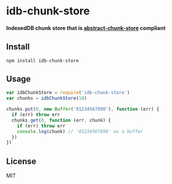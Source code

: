 # idb-chunk-store 
#### IndexedDB chunk store that is [abstract-chunk-store](https://github.com/mafintosh/abstract-chunk-store) compliant

## Install

```
npm install idb-chunk-store
```

## Usage

``` js
var idbChunkStore = require('idb-chunk-store')
var chunks = idbChunkStore(10)

chunks.put(0, new Buffer('01234567890'), function (err) {
  if (err) throw err
  chunks.get(0, function (err, chunk) {
    if (err) throw err
    console.log(chunk) // '01234567890' as a buffer
  })
})
```

## License

MIT
